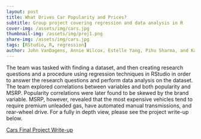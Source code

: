 ```yaml
---
layout: post
title: What Drives Car Popularity and Prices?
subtitle: Group project covering regression and data analysis in R
cover-img: /assets/img/cars.jpg
thumbnail-img: /assets/img/proj1.png
share-img: /assets/img/cars.jpg
tags: [RStudio, R, regression]
author: John VanDagens, Annie Wilcox, Estelle Yang, Pihu Sharma, and Katie Mann
---
```


The team was tasked with finding a dataset, and then creating research questions and a procedure using regression techniques in RStudio in order to answer the research questions and perform data analysis on the dataset. The team explored correlations between variables and both popularity and MSRP. Popularity correlations were later found to be skewed by the brand variable. MSRP, however, revealed that the most expensive vehicles tend to require premium unleaded gas, have automated manual transmissions, and rear-wheel drive. For a fully in depth view, please see the project write-up below.

[Cars Final Project Write-up](https://docs.google.com/document/d/1fGxS6BT1oAZxv8hwRJGndYZqGznjyQnj4_8sR2KRRUk/edit?usp=sharing)
